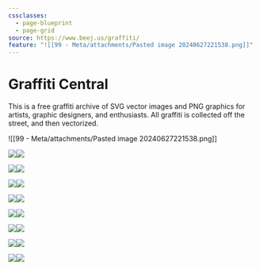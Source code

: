 ```yaml
---
cssclasses:
  - page-blueprint
  - page-grid
source: https://www.beej.us/graffiti/
feature: "![[99 - Meta/attachments/Pasted image 20240627221538.png]]"
---
```

# Graffiti Central

This is a free graffiti archive of SVG vector images and PNG graphics for artists, graphic designers, and enthusiasts. All graffiti is collected off the street, and then vectorized. 

![[99 - Meta/attachments/Pasted image 20240627221538.png]]

![](../03%20-%20MEDIA%20&%20FILES/11b4c1716be739d680a803c7c9755927_MD5.svg)![](../03%20-%20MEDIA%20&%20FILES/f2514b8402f078da82cead1a08912f8f_MD5.svg)

![](../03%20-%20MEDIA%20&%20FILES/1253be2d083986f33c0d04171f1eba29_MD5.svg)![](../03%20-%20MEDIA%20&%20FILES/88d2d5a2319077bfaaafff775b45d85e_MD5.svg)

![](../03%20-%20MEDIA%20&%20FILES/562a438f9e69a39aaf6cea2602191303_MD5.svg)![](../03%20-%20MEDIA%20&%20FILES/d99ee346683b98b4207dce53d0734733_MD5.svg)

![](../03%20-%20MEDIA%20&%20FILES/cec232720354005fb558278560e822a1_MD5.svg)![](../03%20-%20MEDIA%20&%20FILES/109f1e324c0d0b6fc99b08b6ca84e2d3_MD5.svg)

![](../03%20-%20MEDIA%20&%20FILES/f2d355717e16acdb35cefeb791c7200d_MD5.svg)![](../03%20-%20MEDIA%20&%20FILES/b6a7170bc4db5d8c4cfc334e0fcf3683_MD5.svg)

![](../03%20-%20MEDIA%20&%20FILES/9d545624552e8d6615c74dc6fafa63dd_MD5.svg)![](../03%20-%20MEDIA%20&%20FILES/fd2fa5977a24d930a80906392caea9ba_MD5.svg)

![](../03%20-%20MEDIA%20&%20FILES/2e8c22433fe3a12155d59c41d2daaa2a_MD5.svg)![](../03%20-%20MEDIA%20&%20FILES/f064c2244dd7fe5ddcf5f8b87f9afb69_MD5.svg)

![](../03%20-%20MEDIA%20&%20FILES/027331200c1ea62cf6a9487dd8511e7e_MD5.svg)![](../03%20-%20MEDIA%20&%20FILES/36d70735cd7fcce8e9a5dd106219045a_MD5.svg)

